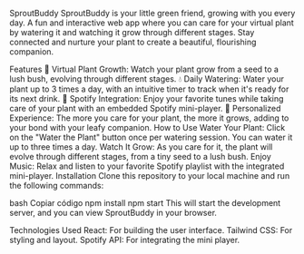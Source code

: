 SproutBuddy
SproutBuddy is your little green friend, growing with you every day. A fun and interactive web app where you can care for your virtual plant by watering it and watching it grow through different stages. Stay connected and nurture your plant to create a beautiful, flourishing companion.

Features
🌱 Virtual Plant Growth: Watch your plant grow from a seed to a lush bush, evolving through different stages.
💧 Daily Watering: Water your plant up to 3 times a day, with an intuitive timer to track when it's ready for its next drink.
🎵 Spotify Integration: Enjoy your favorite tunes while taking care of your plant with an embedded Spotify mini-player.
🏡 Personalized Experience: The more you care for your plant, the more it grows, adding to your bond with your leafy companion.
How to Use
Water Your Plant: Click on the "Water the Plant" button once per watering session. You can water it up to three times a day.
Watch It Grow: As you care for it, the plant will evolve through different stages, from a tiny seed to a lush bush.
Enjoy Music: Relax and listen to your favorite Spotify playlist with the integrated mini-player.
Installation
Clone this repository to your local machine and run the following commands:

bash
Copiar código
npm install
npm start
This will start the development server, and you can view SproutBuddy in your browser.

Technologies Used
React: For building the user interface.
Tailwind CSS: For styling and layout.
Spotify API: For integrating the mini player.

